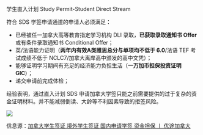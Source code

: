 
学生直入计划 Study Permit-Student Direct Stream

符合 SDS 学签申请通道的申请人必须满足：

-   已经被任一加拿大高等教育指定学习机构 DLI 录取，**已获取录取通知书 Offer** 或有条件录取通知书 Conditional Offer；
-   英/法语能力证明（**两年内有效A类雅思总分与单项均不低于 6.0**/法语 TEF 考试成绩不低于 NCLC7/加拿大离岸高中颁发的高中文凭）；
-   能够证明学习期间有充足的经济能力负担生活（**一万加币担保投资证明 GIC**）；
-   递交申请前完成体检；


经验表明，通过直入计划 SDS 申请加拿大学签只能之前需要提供的过于复杂的资金证明材料。并不能减弱倒读、大龄等不利因素导致的拒签风险。



![](https://picture-guan.oss-cn-hangzhou.aliyuncs.com/20220904094811.png)

信息源：[加拿大学生签证 境外学生签证 国内申请学签 资金担保 丨 优途加拿大](https://utoimmigration.com/study-permit-apply-from-china/#2)